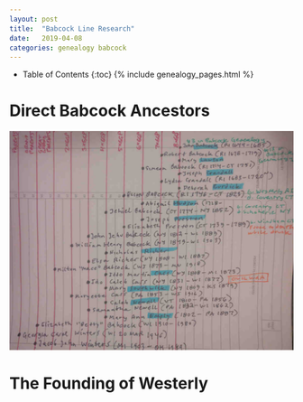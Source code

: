```yaml
---
layout: post
title:  "Babcock Line Research"
date:   2019-04-08
categories: genealogy babcock
---
```


  * Table of Contents
  {:toc}
{% include genealogy_pages.html %}

# Direct Babcock Ancestors
![Direct Ancestors of the Babcock Line](/assets/genealogy/babcock.direct.ancestors.jpg)

# The Founding of Westerly


